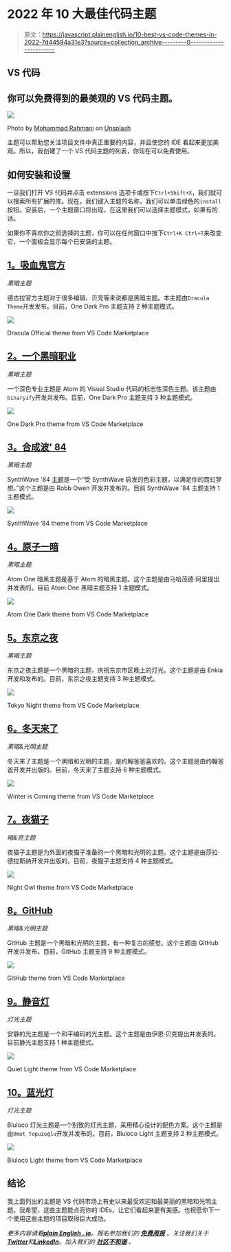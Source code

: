 # 2022 年 10 大最佳代码主题

> 原文：<https://javascript.plainenglish.io/10-best-vs-code-themes-in-2022-7d44594a31e3?source=collection_archive---------0----------------------->

## VS 代码

## 你可以免费得到的最美观的 VS 代码主题。

![](img/66941b6b4df71e8639a74f82eae6f915.png)

Photo by [Mohammad Rahmani](https://unsplash.com/@afgprogrammer?utm_source=medium&utm_medium=referral) on [Unsplash](https://unsplash.com?utm_source=medium&utm_medium=referral)

主题可以帮助您关注项目文件中真正重要的内容，并且使您的 IDE 看起来更加美观。所以，我创建了一个 VS 代码主题的列表，你现在可以免费使用。

## 如何安装和设置

一旦我们打开 VS 代码并点击 extensions 选项卡或按下`Ctrl+Shift+X`，我们就可以搜索所有扩展的库。现在，我们键入主题的名称，我们可以单击绿色的`install`按钮。安装后，一个主题窗口将出现，在这里我们可以选择主题模式，如果有的话。

如果你不喜欢你之前选择的主题，你可以在任何窗口中按下`Ctrl+K Ctrl+T`来改变它，一个面板会显示每个已安装的主题。

## [1。吸血鬼官方](https://marketplace.visualstudio.com/items?itemName=dracula-theme.theme-dracula)

*黑暗主题*

德古拉官方主题对于很多编辑、贝壳等来说都是黑暗主题。本主题由`Dracula Theme`开发发布。目前，One Dark Pro 主题支持 2 种主题模式。

![](img/f1caf9c06524ee912cc0554437c25391.png)

Dracula Official theme from VS Code Marketplace

## [2。一个黑暗职业](https://marketplace.visualstudio.com/items?itemName=zhuangtongfa.Material-theme)

*黑暗主题*

一个深色专业主题是 Atom 的 Visual Studio 代码的标志性深色主题。该主题由`binaryify`开发并发布。目前，One Dark Pro 主题支持 3 种主题模式。

![](img/9eb0843ee23eeb862292bc0fe0e57dab.png)

One Dark Pro theme from VS Code Marketplace

## [3。合成波' 84](https://marketplace.visualstudio.com/items?itemName=RobbOwen.synthwave-vscode)

*黑暗主题*

SynthWave '84 [主题](https://marketplace.visualstudio.com/items?itemName=RobbOwen.synthwave-vscode)是一个“受 SynthWave 启发的色彩主题，以满足你的霓虹梦想。”这个主题是由 Robb Owen 开发并发布的。目前 SynthWave '84 主题支持 1 主题模式。

![](img/39d50d2720c51732fab3090672d8b5fc.png)

SynthWave ’84 theme from VS Code Marketplace

## [4。原子一暗](https://marketplace.visualstudio.com/items?itemName=akamud.vscode-theme-onedark)

*黑暗主题*

Atom One 暗黑主题是基于 Atom 的暗黑主题。这个主题是由马哈茂德·阿里提出并发表的。目前 Atom One 黑暗主题支持 1 主题模式。

![](img/1d171b6e3b9816d5391e7588f26f23e4.png)

Atom One Dark theme from VS Code Marketplace

## [5。东京之夜](https://marketplace.visualstudio.com/items?itemName=enkia.tokyo-night)

*黑暗主题*

东京之夜主题是一个黑暗的主题，庆祝东京市区晚上的灯光。这个主题是由 Enkia 开发和发布的。目前，东京之夜主题支持 3 种主题模式。

![](img/dd2e6453c00c07507c3a345b55d39b96.png)

Tokyo Night theme from VS Code Marketplace

## [6。冬天来了](https://marketplace.visualstudio.com/items?itemName=johnpapa.winteriscoming)

*黑暗&光明主题*

冬天来了主题是一个黑暗和光明的主题，是约翰爸爸喜欢的。这个主题是由约翰爸爸开发并出版的。目前，冬天来了主题支持 6 种主题模式。

![](img/3929b3fde07d8503d91d902fd3553ce2.png)

Winter is Coming theme from VS Code Marketplace

## [7。夜猫子](https://marketplace.visualstudio.com/items?itemName=sdras.night-owl)

*暗&亮主题*

夜猫子主题是为外面的夜猫子准备的一个黑暗和光明的主题。这个主题是由莎拉·德拉斯纳开发并出版的。目前，夜猫子主题支持 4 种主题模式。

![](img/e8dbcc26ad9c0ce7aaec3ba267aa27e1.png)

Night Owl theme from VS Code Marketplace

## [8。GitHub](https://marketplace.visualstudio.com/items?itemName=GitHub.github-vscode-theme)

*黑暗&光明主题*

GitHub 主题是一个黑暗和光明的主题，有一种复古的感觉。这个主题由 GitHub 开发并发布。目前，GitHub 主题支持 9 种主题模式。

![](img/e01280adf1e24e3f82f24c3d8904179f.png)

GitHub theme from VS Code Marketplace

## [9。静音灯](https://marketplace.visualstudio.com/items?itemName=onecrayon.theme-quietlight-vsc)

*灯光主题*

安静的光主题是一个和平编码的光主题。这个主题是由伊恩·贝克提出并发表的。目前静光主题支持 1 种主题模式。

![](img/402a2c5f57ea9ca6ced0555f0ecfbdc9.png)

Quiet Light theme from VS Code Marketplace

## [10。蓝光灯](https://marketplace.visualstudio.com/items?itemName=uloco.theme-bluloco-light)

*灯光主题*

Bluloco 灯光主题是一个别致的灯光主题，采用精心设计的配色方案。这个主题是由`Umut Topuzoğlu`开发并发布的。目前，Bluloco Light 主题支持 2 种主题模式。

![](img/5a3f71edec503a882765fda2c2b3a5f4.png)

Bluloco Light theme from VS Code Marketplace

## 结论

我上面列出的主题是 VS 代码市场上有史以来最受欢迎和最美丽的黑暗和光明主题。我希望，这些主题能点亮你的 IDEs，让它们看起来更有美感。也祝愿你下一个使用这些主题的项目取得巨大成功。

*更多内容请看*[***plain English . io***](https://plainenglish.io/)*。报名参加我们的* [***免费周报***](http://newsletter.plainenglish.io/) *。关注我们关于*[***Twitter***](https://twitter.com/inPlainEngHQ)*和*[***LinkedIn***](https://www.linkedin.com/company/inplainenglish/)*。加入我们的* [***社区不和谐***](https://discord.gg/GtDtUAvyhW) *。*